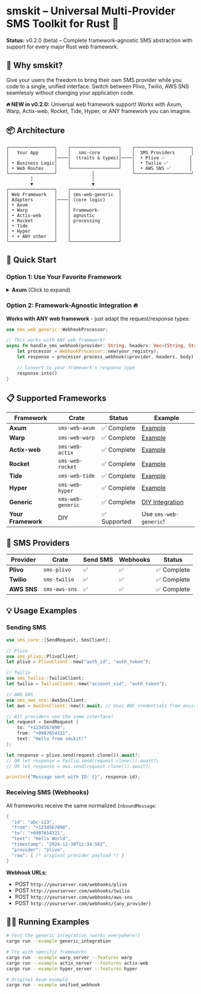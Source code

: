 # smskit – Universal Multi‑Provider SMS Toolkit for Rust 🚀

**Status:** v0.2.0 (beta) – Complete framework-agnostic SMS abstraction with support for every major Rust web framework.

## 🎯 Why smskit?

Give your users the freedom to bring their own SMS provider while you code to a single, unified interface. Switch between Plivo, Twilio, AWS SNS seamlessly without changing your application code.

**🔥 NEW in v0.2.0:** Universal web framework support! Works with Axum, Warp, Actix-web, Rocket, Tide, Hyper, or ANY framework you can imagine.

## 📦 Architecture

```
┌─────────────────┐    ┌──────────────────┐    ┌─────────────────────┐
│   Your App      │    │   sms-core       │    │  SMS Providers      │
│                 │────│  (traits & types)│────│  • Plivo ✅         │
│ • Business Logic│    │                  │    │  • Twilio ✅        │
│ • Web Routes    │    └──────────────────┘    │  • AWS SNS ✅       │
└─────────────────┘             │              └─────────────────────┘
         │                      │
         ▼                      ▼
┌─────────────────┐    ┌──────────────────┐
│ Web Framework   │    │ sms-web-generic  │
│ Adapters        │────│ (core logic)     │
│ • Axum          │    │                  │
│ • Warp          │    │ Framework-       │
│ • Actix-web     │    │ agnostic         │
│ • Rocket        │    │ processing       │
│ • Tide          │    │                  │
│ • Hyper         │    │                  │
│ • + ANY other   │    │                  │
└─────────────────┘    └──────────────────┘
```

## 🚀 Quick Start

### Option 1: Use Your Favorite Framework

<details>
<summary><strong>Axum</strong> (Click to expand)</summary>

```toml
[dependencies]
sms-core = "0.2"
sms-plivo = "0.2"        # Plivo provider
sms-twilio = "0.2"       # Twilio provider
sms-aws-sns = "0.2"      # AWS SNS provider
sms-web-axum = "0.2"     # Axum integration
axum = "0.7"
tokio = { version = "1.0", features = ["full"] }
```

```rust
use std::sync::Arc;
use axum::{routing::post, Router};
use sms_core::InboundRegistry;
use sms_plivo::PlivoClient;
use sms_twilio::TwilioClient;
use sms_aws_sns::AwsSnsClient;
use sms_web_axum::{unified_webhook, AppState};

#[tokio::main]
async fn main() {
    // Register multiple providers - users can choose any combination!
    let plivo = PlivoClient::new("your_auth_id", "your_auth_token");
    let twilio = TwilioClient::new("your_account_sid", "your_auth_token");
    let aws = AwsSnsClient::new().await.unwrap();

    let registry = InboundRegistry::new()
        .with(Arc::new(plivo))
        .with(Arc::new(twilio))
        .with(Arc::new(aws));

    let state = AppState { registry };

    let app = Router::new()
        .route("/webhooks/:provider", post(unified_webhook))
        .with_state(state);

    let listener = tokio::net::TcpListener::bind("0.0.0.0:3000").await.unwrap();
    axum::serve(listener, app).await.unwrap();
}
```

</details>

### Option 2: Framework-Agnostic Integration 🔥

**Works with ANY web framework** - just adapt the request/response types:

```rust
use sms_web_generic::WebhookProcessor;

// This works with ANY web framework!
async fn handle_sms_webhook(provider: String, headers: Vec<(String, String)>, body: &[u8]) -> YourFrameworkResponse {
    let processor = WebhookProcessor::new(your_registry);
    let response = processor.process_webhook(&provider, headers, body);

    // Convert to your framework's response type
    response.into()
}
```

## 📋 Supported Frameworks

| Framework | Crate | Status | Example |
|-----------|--------|--------|---------|
| **Axum** | `sms-web-axum` | ✅ Complete | [Example](examples/unified_webhook.rs) |
| **Warp** | `sms-web-warp` | ✅ Complete | [Example](examples/frameworks/warp_server.rs) |
| **Actix-web** | `sms-web-actix` | ✅ Complete | [Example](examples/frameworks/actix_server.rs) |
| **Rocket** | `sms-web-rocket` | ✅ Complete | [Example](examples/frameworks/rocket_server.rs) |
| **Tide** | `sms-web-tide` | ✅ Complete | [Example](examples/frameworks/tide_server.rs) |
| **Hyper** | `sms-web-hyper` | ✅ Complete | [Example](examples/frameworks/hyper_server.rs) |
| **Generic** | `sms-web-generic` | ✅ Complete | [DIY Integration](examples/frameworks/generic_integration.rs) |
| **Your Framework** | DIY | ✅ Supported | Use `sms-web-generic`! |

## 🔌 SMS Providers

| Provider | Crate | Send SMS | Webhooks | Status |
|----------|--------|----------|----------|--------|
| **Plivo** | `sms-plivo` | ✅ | ✅ | ✅ Complete |
| **Twilio** | `sms-twilio` | ✅ | ✅ | ✅ Complete |
| **AWS SNS** | `sms-aws-sns` | ✅ | ✅ | ✅ Complete |

## 💡 Usage Examples

### Sending SMS

```rust
use sms_core::{SendRequest, SmsClient};

// Plivo
use sms_plivo::PlivoClient;
let plivo = PlivoClient::new("auth_id", "auth_token");

// Twilio
use sms_twilio::TwilioClient;
let twilio = TwilioClient::new("account_sid", "auth_token");

// AWS SNS
use sms_aws_sns::AwsSnsClient;
let aws = AwsSnsClient::new().await; // Uses AWS credentials from environment

// All providers use the same interface!
let request = SendRequest {
    to: "+1234567890",
    from: "+0987654321",
    text: "Hello from smskit!"
};

let response = plivo.send(request.clone()).await?;
// OR let response = twilio.send(request.clone()).await?;
// OR let response = aws.send(request.clone()).await?;

println!("Message sent with ID: {}", response.id);
```

### Receiving SMS (Webhooks)

All frameworks receive the same normalized `InboundMessage`:

```rust
{
  "id": "abc-123",
  "from": "+1234567890",
  "to": "+0987654321",
  "text": "Hello World",
  "timestamp": "2024-12-30T12:34:56Z",
  "provider": "plivo",
  "raw": { /* original provider payload */ }
}
```

**Webhook URLs:**

- POST `http://yourserver.com/webhooks/plivo`
- POST `http://yourserver.com/webhooks/twilio`
- POST `http://yourserver.com/webhooks/aws-sns`
- POST `http://yourserver.com/webhooks/{any_provider}`

## 🏃‍♂️ Running Examples

```bash
# Test the generic integration (works everywhere!)
cargo run --example generic_integration

# Try with specific frameworks
cargo run --example warp_server --features warp
cargo run --example actix_server --features actix-web
cargo run --example hyper_server --features hyper

# Original Axum example
cargo run --example unified_webhook
```
